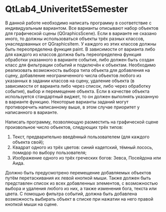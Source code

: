 # QtLab4_Univeritet5Semester
В данной работе необходимо написать программу в соответствие с индивидуальным вариантом. 
Все варианты описывают набор объектов для графической сцены (QGraphicsScene). 
Если в варианте не сказано иного, то должны использоваться объекты трёх разных классов, унаследованных от QGraphicsItem. 
У каждого из этих классов должны быть переопределена функция paint. 
В зависимости от варианта либо для каждого из классов должна быть переопределена функция обработки указанного в варианте события, либо должен быть создан класс для фильтрации событий и подключён к объектам. 
Необходимо реализовать возможность выбора типа объекта для добавления на сцену, добавление неограниченного числа объектов любого из указанных в задании классов на сцену, удаление объекта (в зависимости от варианта либо через список, либо через обработку события), выбор и перемещение объекта. 
Если в качестве объекта используется стандартный виджет, то он должен выполнять указанную в варианте функцию.
Некоторые варианты заданий могут противоречить написанному выше, в этом случае приоритет у написанного в варианте.

Написать программу, позволяющую разместить на графической сцене произвольное число объектов, следующих трёх типов:  
1. Текст, предварительно введённый пользователем (для каждого объекта свой);  
2. Квадрат одного из трёх цветов: синий кадетский, тёмный лосось, помидор по выбору пользователя;  
3. Изображение одного из трёх греческих богов: Зевса, Посейдона или Аида.


Должно быть предусмотрено перемещение добавляемых объектов путём перетаскивания их левой кнопкой мыши.
Также должен быть представлен список из всех добавленных элементов, с возможностью выбора и удаления любого из них, а также изменения бога, текста или цвета.
С помощью фильтра событий, должна быть добавлена возможность выбирать объект в списке при нажатии на него правой кнопкой мыши на сцене.
